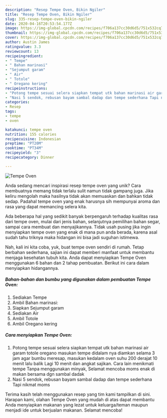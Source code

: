 ```yaml
---
description: "Resep Tempe Oven, Bikin Ngiler"
title: "Resep Tempe Oven, Bikin Ngiler"
slug: 335-resep-tempe-oven-bikin-ngiler
date: 2020-04-16T20:53:54.177Z
image: https://img-global.cpcdn.com/recipes/f706a137cc30d6d5/751x532cq70/tempe-oven-foto-resep-utama.jpg
thumbnail: https://img-global.cpcdn.com/recipes/f706a137cc30d6d5/751x532cq70/tempe-oven-foto-resep-utama.jpg
cover: https://img-global.cpcdn.com/recipes/f706a137cc30d6d5/751x532cq70/tempe-oven-foto-resep-utama.jpg
author: Austin James
ratingvalue: 3.3
reviewcount: 13
recipeingredient:
- " Tempe"
- " Bahan marinasi"
- "Sejumput garam"
- " Air"
- " Totole"
- " Oregano kering"
recipeinstructions:
- "Potong tempe sesuai selera siapkan tempat utk bahan marinasi air garam totole oregano masukan tempe didalam nya diamkan selama 3 jam agar bumbu meresap, masukan kedalam oven suhu 200 derajat 10 menit lalu balik Lagi 10 menit dan angkat sajikan. Cara lain menikmati tempe Tanpa menggunakan minyak, Selamat mencoba moms enak di makan bersama dgn sambal dadak"
- "Nasi 5 sendok, rebusan bayam sambal dadap dan tempe sederhana Tapi nikmat moms"
categories:
- Resep
tags:
- tempe
- oven

katakunci: tempe oven 
nutrition: 155 calories
recipecuisine: Indonesian
preptime: "PT20M"
cooktime: "PT34M"
recipeyield: "3"
recipecategory: Dinner

---
```



![Tempe Oven](https://img-global.cpcdn.com/recipes/f706a137cc30d6d5/751x532cq70/tempe-oven-foto-resep-utama.jpg)

Anda sedang mencari inspirasi resep tempe oven yang unik? Cara membuatnya memang tidak terlalu sulit namun tidak gampang juga. Jika keliru mengolah maka hasilnya tidak akan memuaskan dan bahkan tidak sedap. Padahal tempe oven yang enak harusnya sih mempunyai aroma dan rasa yang dapat memancing selera kita.

Ada beberapa hal yang sedikit banyak berpengaruh terhadap kualitas rasa dari tempe oven, mulai dari jenis bahan, selanjutnya pemilihan bahan segar, sampai cara membuat dan menyajikannya. Tidak usah pusing jika ingin menyiapkan tempe oven yang enak di mana pun anda berada, karena asal sudah tahu triknya maka hidangan ini bisa jadi suguhan istimewa.




Nah, kali ini kita coba, yuk, buat tempe oven sendiri di rumah. Tetap berbahan sederhana, sajian ini dapat memberi manfaat untuk membantu menjaga kesehatan tubuh kita. Anda dapat menyiapkan Tempe Oven menggunakan 6 bahan dan 2 tahap pembuatan. Berikut ini cara dalam menyiapkan hidangannya.

<!--inarticleads1-->

##### Bahan-bahan dan bumbu yang digunakan dalam pembuatan Tempe Oven:

1. Sediakan  Tempe
1. Ambil  Bahan marinasi:
1. Siapkan Sejumput garam
1. Sediakan  Air
1. Ambil  Totole
1. Ambil  Oregano kering




<!--inarticleads2-->

##### Cara menyiapkan Tempe Oven:

1. Potong tempe sesuai selera siapkan tempat utk bahan marinasi air garam totole oregano masukan tempe didalam nya diamkan selama 3 jam agar bumbu meresap, masukan kedalam oven suhu 200 derajat 10 menit lalu balik Lagi 10 menit dan angkat sajikan. Cara lain menikmati tempe Tanpa menggunakan minyak, Selamat mencoba moms enak di makan bersama dgn sambal dadak
1. Nasi 5 sendok, rebusan bayam sambal dadap dan tempe sederhana Tapi nikmat moms




Terima kasih telah menggunakan resep yang tim kami tampilkan di sini. Harapan kami, olahan Tempe Oven yang mudah di atas dapat membantu Anda menyiapkan makanan yang lezat untuk keluarga/teman maupun menjadi ide untuk berjualan makanan. Selamat mencoba!
